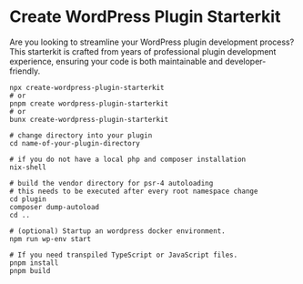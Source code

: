 # Create WordPress Plugin Starterkit

Are you looking to streamline your WordPress plugin development process? This starterkit is crafted from years of professional plugin development experience, ensuring your code is both maintainable and developer-friendly.

```shell
npx create-wordpress-plugin-starterkit
# or
pnpm create wordpress-plugin-starterkit
# or
bunx create-wordpress-plugin-starterkit

# change directory into your plugin
cd name-of-your-plugin-directory

# if you do not have a local php and composer installation
nix-shell

# build the vendor directory for psr-4 autoloading
# this needs to be executed after every root namespace change
cd plugin
composer dump-autoload
cd ..

# (optional) Startup an wordpress docker environment.
npm run wp-env start

# If you need transpiled TypeScript or JavaScript files.
pnpm install
pnpm build
```

